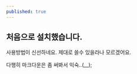 ```yaml
---
published: true
---
```

## 처음으로 설치했습니다.

사용방법이 신선하네요. 제대로 쓸수 있을라나 모르겠어요.

다행히 마크다운은 좀 써봐서 익숙..(__);
